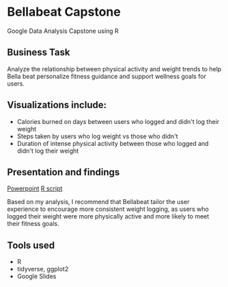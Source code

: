 # Bellabeat Capstone
Google Data Analysis Capstone using R

## Business Task
Analyze the relationship between physical activity and weight trends to help Bella beat personalize fitness guidance and support wellness goals for users.

## Visualizations include: 
- Calories burned on days between users who logged and didn't log their weight
- Steps taken by users who log weight vs those who didn't
- Duration of intense physical activity between those who logged and didn't log their weight

## Presentation and findings
[Powerpoint](./https://docs.google.com/presentation/d/1MCfZBCSk3EIMnsgGrMGrtF-C6EHfO80BE4vOOS4lurk/edit?usp=sharing)
[R script](./bellabeat_analysis.R)

Based on my analysis, I recommend that Bellabeat tailor the user experience to encourage more consistent weight logging, as users who logged their weight were more physically active and more likely to meet their fitness goals. 

## Tools used
- R
- tidyverse, ggplot2
- Google Slides
